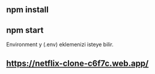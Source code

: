 ## npm install

## npm start

Environment y (.env) eklemenizi isteye bilir.

##  https://netflix-clone-c6f7c.web.app/



